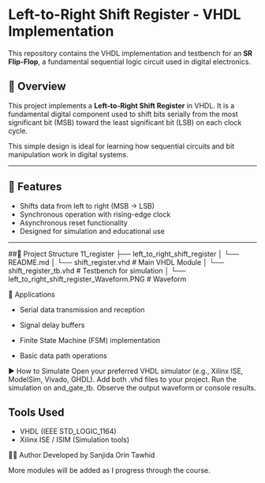 # Left-to-Right Shift Register - VHDL Implementation

This repository contains the VHDL implementation and testbench for an **SR Flip-Flop**, a fundamental sequential logic circuit used in digital electronics.

## 📘 Overview

This project implements a **Left-to-Right Shift Register** in VHDL. It is a fundamental digital component used to shift bits serially from the most significant bit (MSB) toward the least significant bit (LSB) on each clock cycle.

This simple design is ideal for learning how sequential circuits and bit manipulation work in digital systems.

---
## 🔧 Features

- Shifts data from left to right (MSB → LSB)
- Synchronous operation with rising-edge clock
- Asynchronous reset functionality
- Designed for simulation and educational use

---

##📁 Project Structure
11_register
├── left_to_right_shift_register
│ └── README.md
│ └── shift_register.vhd                            # Main VHDL Module 
│ └── shift_register_tb.vhd                         # Testbench for simulation
│ └── left_to_right_shift_register_Waveform.PNG     # Waveform


🧠 Applications
- Serial data transmission and reception

- Signal delay buffers

- Finite State Machine (FSM) implementation

- Basic data path operations

▶️ How to Simulate
Open your preferred VHDL simulator (e.g., Xilinx ISE, ModelSim, Vivado, GHDL).
Add both .vhd files to your project.
Run the simulation on and_gate_tb.
Observe the output waveform or console results.

## Tools Used
- VHDL (IEEE STD_LOGIC_1164)
- Xilinx ISE / ISIM (Simulation tools)

🙋‍♀️ Author Developed by Sanjida Orin Tawhid

More modules will be added as I progress through the course.
